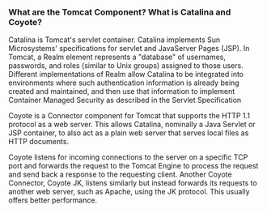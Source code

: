 

### What are the Tomcat Component? What is Catalina and Coyote?

Catalina is Tomcat's servlet container. Catalina implements Sun Microsystems' specifications for servlet and JavaServer Pages (JSP). In Tomcat, a Realm element represents a "database" of usernames, passwords, and roles (similar to Unix groups) assigned to those users. Different implementations of Realm allow Catalina to be integrated into environments where such authentication information is already being created and maintained, and then use that information to implement Container Managed Security as described in the Servlet Specification

Coyote is a Connector component for Tomcat that supports the HTTP 1.1 protocol as a web server. This allows Catalina, nominally a Java Servlet or JSP container, to also act as a plain web server that serves local files as HTTP documents.

Coyote listens for incoming connections to the server on a specific TCP port and forwards the request to the Tomcat Engine to process the request and send back a response to the requesting client. Another Coyote Connector, Coyote JK, listens similarly but instead forwards its requests to another web server, such as Apache, using the JK protocol. This usually offers better performance.
